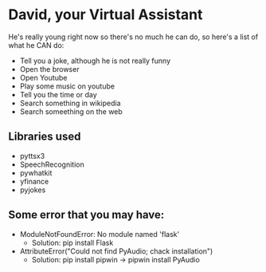 # David, your Virtual Assistant
He's really young right now so there's no much he can do, so here's a list of what he CAN do:
* Tell you a joke, although he is not really funny
* Open the browser
* Open Youtube
* Play some music on youtube
* Tell you the time or day
* Search something in wikipedia
* Search someething on the web



## Libraries used
* pyttsx3
* SpeechRecognition
* pywhatkit
* yfinance
* pyjokes
    

## Some error that you may have:
* ModuleNotFoundError: No module named 'flask'
    * Solution: pip install Flask
* AttributeError("Could not find PyAudio; chack installation")
    * Solution: pip install pipwin -> pipwin install PyAudio